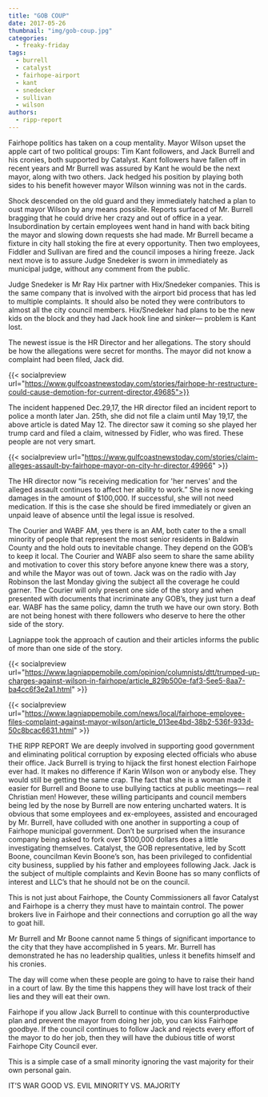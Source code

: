 ```yaml
---
title: "GOB COUP"
date: 2017-05-26
thumbnail: "img/gob-coup.jpg"
categories: 
  - freaky-friday
tags: 
  - burrell
  - catalyst
  - fairhope-airport
  - kant
  - snedecker
  - sullivan
  - wilson
authors: 
  - ripp-report
---
```


Fairhope politics has taken on a coup mentality. Mayor Wilson upset the apple cart of two political groups: Tim Kant followers, and Jack Burrell and his cronies, both supported by Catalyst. Kant followers have fallen off in recent years and Mr Burrell was assured by Kant he would be the next mayor, along with two others. Jack hedged his position by playing both sides to his benefit however mayor Wilson winning was not in the cards.

Shock descended on the old guard and they immediately hatched a plan to oust mayor Wilson by any means possible. Reports surfaced of Mr. Burrell bragging that he could drive her crazy and out of office in a year. Insubordination by certain employees went hand in hand with back biting the mayor and slowing down requests she had made. Mr Burrell became a fixture in city hall stoking the fire at every opportunity. Then two employees, Fiddler and Sullivan are fired and the council imposes a hiring freeze. Jack next move is to assure Judge Snedeker is sworn in immediately as municipal judge, without any comment from the public.

Judge Snedeker is Mr Ray Hix partner with Hix/Snedeker companies. This is the same company that is involved with the airport bid process that has led to multiple complaints. It should also be noted they were contributors to almost all the city council members. Hix/Snedeker had plans to be the new kids on the block and they had Jack hook line and sinker― problem is Kant lost.

The newest issue is the HR Director and her allegations. The story should be how the allegations were secret for months. The mayor did not know a complaint had been filed, Jack did.

{{< socialpreview url="https://www.gulfcoastnewstoday.com/stories/fairhope-hr-restructure-could-cause-demotion-for-current-director,49685">}}

The incident happened Dec.29,17, the HR director filed an incident report to police a month later Jan. 25th, she did not file a claim until May 19,17, the above article is dated May 12. The director saw it coming so she played her trump card and filed a claim, witnessed by Fidler, who was fired. These people are not very smart.

{{< socialpreview url="https://www.gulfcoastnewstoday.com/stories/claim-alleges-assault-by-fairhope-mayor-on-city-hr-director,49966" >}}

The HR director now “is receiving medication for 'her nerves' and the alleged assault continues to affect her ability to work.” She is now seeking damages in the amount of $100,000. If successful, she will not need medication. If this is the case she should be fired immediately or given an unpaid leave of absence until the legal issue is resolved.

The Courier and WABF AM, yes there is an AM, both cater to the a small minority of people that represent the most senior residents in Baldwin County and the hold outs to inevitable change. They depend on the GOB’s to keep it local. The Courier and WABF also seem to share the same ability and motivation to cover this story before anyone knew there was a story, and while the Mayor was out of town. Jack was on the radio with Jay Robinson the last Monday giving the subject all the coverage he could garner. The Courier will only present one side of the story and when presented with documents that incriminate any GOB’s, they just turn a deaf ear. WABF has the same policy, damn the truth we have our own story. Both are not being honest with there followers who deserve to here the other side of the story.

Lagniappe took the approach of caution and their articles informs the public of more than one side of the story.

{{< socialpreview url="https://www.lagniappemobile.com/opinion/columnists/dtt/trumped-up-charges-against-wilson-in-fairhope/article_829b500e-faf3-5ee5-8aa7-ba4cc6f3e2a1.html" >}}

{{< socialpreview url="https://www.lagniappemobile.com/news/local/fairhope-employee-files-complaint-against-mayor-wilson/article_013ee4bd-38b2-536f-933d-50c8bcac6631.html" >}}

THE RIPP REPORT We are deeply involved in supporting good government and eliminating political corruption by exposing elected officials who abuse their office. Jack Burrell is trying to hijack the first honest election Fairhope ever had. It makes no difference if Karin Wilson won or anybody else. They would still be getting the same crap. The fact that she is a woman made it easier for Burrell and Boone to use bullying tactics at public meetings― real Christian men! However, these willing participants and council members being led by the nose by Burrell are now entering uncharted waters. It is obvious that some employees and ex-employees, assisted and encouraged by Mr. Burrell, have colluded with one another in supporting a coup of Fairhope municipal government. Don’t be surprised when the insurance company being asked to fork over $100,000 dollars does a little investigating themselves. Catalyst, the GOB representative, led by Scott Boone, councilman Kevin Boone’s son, has been privileged to confidential city business, supplied by his father and employees following Jack. Jack is the subject of multiple complaints and Kevin Boone has so many conflicts of interest and LLC’s that he should not be on the council.

This is not just about Fairhope, the County Commissioners all favor Catalyst and Fairhope is a cherry they must have to maintain control. The power brokers live in Fairhope and their connections and corruption go all the way to goat hill.

Mr Burrell and Mr Boone cannot name 5 things of significant importance to the city that they have accomplished in 5 years. Mr. Burrell has demonstrated he has no leadership qualities, unless it benefits himself and his cronies.

The day will come when these people are going to have to raise their hand in a court of law. By the time this happens they will have lost track of their lies and they will eat their own.

Fairhope if you allow Jack Burrell to continue with this counterproductive plan and prevent the mayor from doing her job, you can kiss Fairhope goodbye. If the council continues to follow Jack and rejects every effort of the mayor to do her job, then they will have the dubious title of worst Fairhope City Council ever.

This is a simple case of a small minority ignoring the vast majority for their own personal gain.

IT’S WAR GOOD VS. EVIL MINORITY VS. MAJORITY
